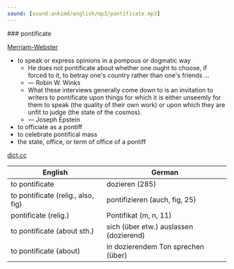 ```yaml
---
sound: [sound:ankimd/english/mp3/pontificate.mp3]
---
```


\### pontificate

[Merriam-Webster](https://www.merriam-webster.com/dictionary/pontificate)

- to speak or express opinions in a pompous or dogmatic way
    - He does not pontificate about whether one ought to choose, if forced to it, to betray one's country rather than one's friends …
    - — Robin W. Winks
    - What these interviews generally come down to is an invitation to writers to pontificate upon things for which it is either unseemly for them to speak (the quality of their own work) or upon which they are unfit to judge (the state of the cosmos).
    - — Joseph Epstein
- to officiate as a pontiff
- to celebrate pontifical mass
- the state, office, or term of office of a pontiff

[dict.cc](https://www.dict.cc/pontificate)

| English        | German       |
| -------------- | ------------ |
| to pontificate | dozieren (285) |
| to pontificate (relig., also, fig) | pontifizieren (auch, fig, 25) |
| pontificate (relig.) | Pontifikat (m, n, 11) |
| to pontificate (about sth.) | sich (über etw.) auslassen (dozierend) |
| to pontificate (about) | in dozierendem Ton sprechen (über) |
